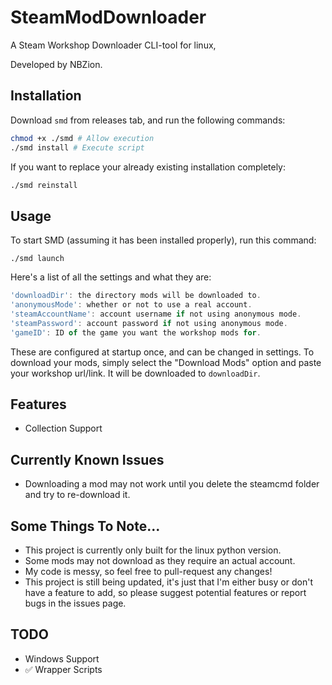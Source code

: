 # SteamModDownloader
A Steam Workshop Downloader CLI-tool for linux,

Developed by NBZion.

## Installation
Download `smd` from releases tab, and run the following commands:
```bash
chmod +x ./smd # Allow execution
./smd install # Execute script
```
If you want to replace your already existing installation completely:
```bash
./smd reinstall
```

## Usage
To start SMD (assuming it has been installed properly), run this command:
```
./smd launch
```
Here's a list of all the settings and what they are:
```js
'downloadDir': the directory mods will be downloaded to.
'anonymousMode': whether or not to use a real account.
'steamAccountName': account username if not using anonymous mode.
'steamPassword': account password if not using anonymous mode.
'gameID': ID of the game you want the workshop mods for.
```
These are configured at startup once, and can be changed in settings.
To download your mods, simply select the "Download Mods" option and
paste your workshop url/link. It will be downloaded to `downloadDir`.

## Features
- Collection Support
 
## Currently Known Issues
- Downloading a mod may not work until you delete the steamcmd folder and try to re-download it.

## Some Things To Note...
- This project is currently only built for the linux python version.
- Some mods may not download as they require an actual account.
- My code is messy, so feel free to pull-request any changes!
- This project is still being updated, it's just that I'm either busy or don't have a feature to add, so please suggest potential features or report bugs in the issues page.

## TODO
- Windows Support
-  ✅ Wrapper Scripts 

